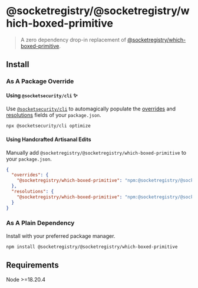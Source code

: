 # @socketregistry/@socketregistry/which-boxed-primitive

> A zero dependency drop-in replacement of
> [@socketregistry/which-boxed-primitive](https://www.npmjs.com/package/@socketregistry/which-boxed-primitive).

## Install

### As A Package Override

#### Using `@socketsecurity/cli` :sparkles:

Use [`@socketsecurity/cli`](https://www.npmjs.com/package/@socketsecurity/cli)
to automagically populate the
[overrides](https://docs.npmjs.com/cli/v9/configuring-npm/package-json#overrides)
and [resolutions](https://yarnpkg.com/configuration/manifest#resolutions) fields
of your `package.json`.

```sh
npx @socketsecurity/cli optimize
```

#### Using Handcrafted Artisanal Edits

Manually add `@socketregistry/@socketregistry/which-boxed-primitive` to your
`package.json`.

```json
{
  "overrides": {
    "@socketregistry/which-boxed-primitive": "npm:@socketregistry/@socketregistry/which-boxed-primitive@^1"
  },
  "resolutions": {
    "@socketregistry/which-boxed-primitive": "npm:@socketregistry/@socketregistry/which-boxed-primitive@^1"
  }
}
```

### As A Plain Dependency

Install with your preferred package manager.

```sh
npm install @socketregistry/@socketregistry/which-boxed-primitive
```

## Requirements

Node &gt;=18.20.4
